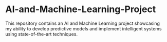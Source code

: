 # AI-and-Machine-Learning-Project
This repository contains an AI and Machine Learning project showcasing my ability to develop predictive models and implement intelligent systems using state-of-the-art techniques.
